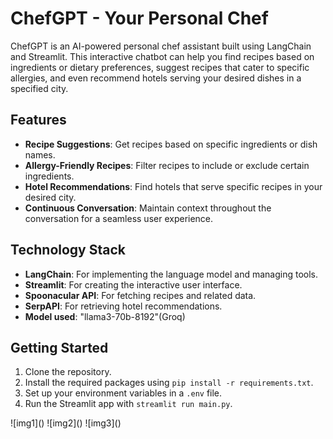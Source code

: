 # ChefGPT - Your Personal Chef

<!DOCTYPE html>
<html lang="en">
<head>
    <meta charset="UTF-8">
    <meta name="viewport" content="width=device-width, initial-scale=1.0">
</head>
<body>
    <p>ChefGPT is an AI-powered personal chef assistant built using LangChain and Streamlit. This interactive chatbot can help you find recipes based on ingredients or dietary preferences, suggest recipes that cater to specific allergies, and even recommend hotels serving your desired dishes in a specified city.</p>

  <h2>Features</h2>
    <ul>
        <li><strong>Recipe Suggestions</strong>: Get recipes based on specific ingredients or dish names.</li>
        <li><strong>Allergy-Friendly Recipes</strong>: Filter recipes to include or exclude certain ingredients.</li>
        <li><strong>Hotel Recommendations</strong>: Find hotels that serve specific recipes in your desired city.</li>
        <li><strong>Continuous Conversation</strong>: Maintain context throughout the conversation for a seamless user experience.</li>
    </ul>

  <h2>Technology Stack</h2>
    <ul>
        <li><strong>LangChain</strong>: For implementing the language model and managing tools.</li>
        <li><strong>Streamlit</strong>: For creating the interactive user interface.</li>
        <li><strong>Spoonacular API</strong>: For fetching recipes and related data.</li>
        <li><strong>SerpAPI</strong>: For retrieving hotel recommendations.</li>
        <li><strong>Model used</strong>: "llama3-70b-8192"(Groq)</li>
    </ul>

  <h2>Getting Started</h2>
    <ol>
        <li>Clone the repository.</li>
        <li>Install the required packages using <code>pip install -r requirements.txt</code>.</li>
        <li>Set up your environment variables in a <code>.env</code> file.</li>
        <li>Run the Streamlit app with <code>streamlit run main.py</code>.</li>
    </ol>
    ![img1](<Screenshot 2024-06-29 203923.png>)
    ![img2](<Screenshot 2024-06-29 204020.png>)
    ![img3](<Screenshot 2024-06-29 204050.png>)
</body>
</html>
